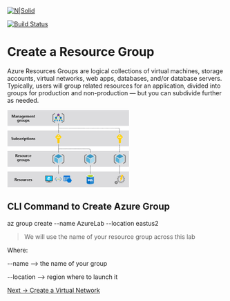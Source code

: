 [![N|Solid](https://cldup.com/dTxpPi9lDf.thumb.png)](https://nodesource.com/products/nsolid)

[![Build Status](https://travis-ci.org/joemccann/dillinger.svg?branch=master)](https://travis-ci.org/joemccann/dillinger)

# Create a Resource Group

Azure Resources Groups are logical collections of virtual machines, storage accounts, virtual networks, web apps, databases, and/or database servers. Typically, users will group related resources for an application, divided into groups for production and non-production — but you can subdivide further as needed.

![Resource Group](resourcegroup.png)

## CLI Command to Create Azure Group

az group create --name AzureLab --location eastus2

> We will use the name of your resource group across this lab

Where:

--name --> the name of your group

--location --> region where to launch it


[Next -> Create a Virtual Network]

 [Next -> Create a Virtual Network]:<https://github.com/Microsoft-USEduAzure/workshops/blob/master/AzureFundamentals/VirtualNetwork/VirtualNetwort.md>
